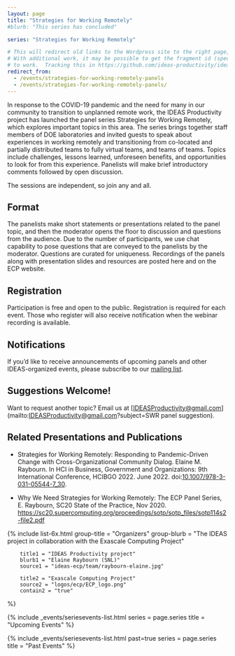 ```yaml
---
layout: page
title: "Strategies for Working Remotely"
#blurb: "This series has concluded"

series: "Strategies for Working Remotely"

# This will redirect old links to the Wordpress site to the right page, at least.
# With additional work, it may be possible to get the fragment id (specific event entry)
# to work.  Tracking this in https://github.com/ideas-productivity/ideas-productivity.github.io/issues/18
redirect_from: 
  - /events/strategies-for-working-remotely-panels
  - /events/strategies-for-working-remotely-panels/
---
```


<!-- Extended Description -->

In response to the COVID-19 pandemic and the need for many in our community to transition to unplanned remote work, the IDEAS Productivity project has launched the panel series Strategies for Working Remotely, which explores important topics in this area. The series brings together staff members of DOE laboratories and invited guests to speak about experiences in working remotely and transitioning from co-located and partially distributed teams to fully virtual teams, and teams of teams. Topics include challenges, lessons learned, unforeseen benefits, and opportunities to look for from this experience. Panelists will make brief introductory comments followed by open discussion.

The sessions are independent, so join any and all.  

## Format

The panelists make short statements or presentations related to the panel topic, and then the moderator opens the floor to discussion and questions from the audience. Due to the number of participants, we use chat capability to pose questions that are conveyed to the panelists by the moderator. Questions are curated for uniqueness. Recordings of the panels along with presentation slides and resources are posted here and on the ECP website.

## Registration

Participation is free and open to the public. Registration is required for each event. Those who register will also receive notification when the webinar recording is available.

## Notifications

If you’d like to receive announcements of upcoming panels and other IDEAS-organized events, please subscribe to our [mailing list](http://eepurl.com/cQCyJ5).

## Suggestions Welcome!

Want to request another topic? Email us at [IDEASProductivity@gmail.com](mailto:IDEASProductivity@gmail.com?subject=SWR panel suggestion).

## Related Presentations and Publications

- Strategies for Working Remotely: Responding to Pandemic-Driven Change with Cross-Organizational Community Dialog. Elaine M. Raybourn. In HCI in Business, Government and Organizations: 9th International Conference, HCIBGO 2022. June 2022. doi:[10.1007/978-3-031-05544-7_30](https://doi.org/10.1007/978-3-031-05544-7_30).

- Why We Need Strategies for Working Remotely: The ECP Panel Series, E. Raybourn, SC20 State of the Practice, Nov 2020. <https://sc20.supercomputing.org/proceedings/sotp/sotp_files/sotp114s2-file2.pdf>

<!-- Organizers -->

{% 	include list-6x.html 
		group-title = "Organizers"
		group-blurb = "The IDEAS project in collaboration with the Exascale Computing Project"

		title1 = "IDEAS Productivity project"
		blurb1 = "Elaine Raybourn (SNL)"
		source1 = "ideas-ecp/team/raybourn-elaine.jpg"

		title2 = "Exascale Computing Project"
		source2 = "logos/ecp/ECP_logo.png"
		contain2 = "true"
%}

<!-- Upcoming Event List -->

{% 	include _events/seriesevents-list.html 
    series = page.series
    title = "Upcoming Events"
%}

<!-- Past Event List -->

{% 	include _events/seriesevents-list.html past=true 
    series = page.series
    title = "Past Events"
%}
